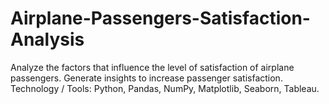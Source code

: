 # Airplane-Passengers-Satisfaction-Analysis
Analyze the factors that influence the level of satisfaction of airplane passengers. Generate insights to increase passenger satisfaction.
Technology / Tools: Python, Pandas, NumPy, Matplotlib, Seaborn, Tableau.
